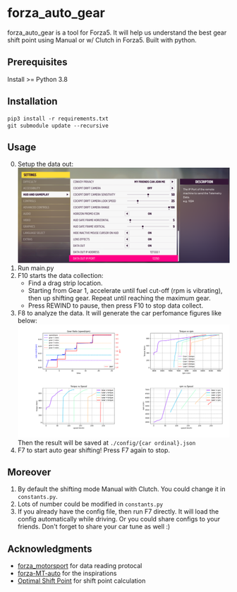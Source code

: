 # forza_auto_gear
forza_auto_gear is a tool for Forza5. It will help us understand the best gear shift point using Manual or w/ Clutch in Forza5. Built with python.

## Prerequisites
Install >= Python 3.8

## Installation
```
pip3 install -r requirements.txt
git submodule update --recursive
```

## Usage
0. Setup the data out:
![data_output_settings](./img/output_settings.png)
1. Run main.py
2. F10 starts the data collection:    
    - Find a drag strip location.
    - Starting from Gear 1, accelerate until fuel cut-off (rpm is vibrating), then up shifting gear. Repeat until reaching the maximum gear.
    - Press REWIND to pause, then press F10 to stop data collect.
3. F8 to analyze the data. It will generate the car perfomance figures like below:
![forza_performance_analysis](./img/forza_performance_analysis.png)
Then the result will be saved at `./config/{car ordinal}.json`
4. F7 to start auto gear shifting! Press F7 again to stop.

## Moreover
1. By default the shifting mode Manual with Clutch. You could change it in `constants.py`.
2. Lots of number could be modified in `constants.py`
3. If you already have the config file, then run F7 directly. It will load the config automatically while driving. Or you could share configs to your friends. Don't forget to share your car tune as well :)

## Acknowledgments
- [forza_motorsport](https://github.com/nettrom/forza_motorsport) for data reading protocal
- [forza-MT-auto](https://github.com/Yuandiaodiaodiao/forza-MT-auto) for the inspirations
- [Optimal Shift Point](https://glennmessersmith.com/shiftpt.html) for shift point calculation
